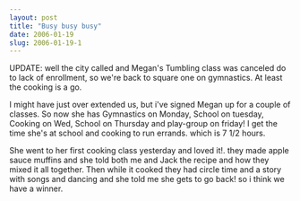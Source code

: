 ```yaml
---
layout: post
title: "Busy busy busy"
date: 2006-01-19
slug: 2006-01-19-1
---
```


UPDATE: well the city called and Megan&apos;s Tumbling class was canceled do to lack of enrollment, so we&apos;re back to square one on gymnastics.  At least the cooking is a go.

I might have just over extended us, but i&apos;ve signed Megan up for a couple of classes.  So now she has Gymnastics on Monday, School on tuesday, Cooking on Wed, School on Thursday and play-group on friday!  I get the time she&apos;s at school and cooking to run errands.  which is 7 1/2 hours. 

She went to her first cooking class yesterday and loved it!.  they made apple sauce muffins and she told both me and Jack the recipe and how they mixed it all together.  Then while it cooked they had circle time and a story with songs and dancing and she told me she gets to go back! so i think we have a winner.
